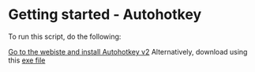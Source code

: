 # Getting started - Autohotkey
To run this script, do the following:

[Go to the webiste and install Autohotkey v2](https://www.autohotkey.com/)
Alternatively, download using this [exe file](https://www.autohotkey.com/download/ahk-v2.exe)
